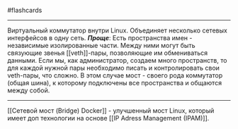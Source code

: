 #flashcards
***
Виртуальный коммутатор внутри Linux. Объединяет несколько сетевых интерфейсов в одну сеть.
***Проще***:
	Есть пространства имен - независимые изолированные части. Между ними могут быть связующие звенья [[veth]]-пары, позволяющие им обмениваться данными. Если мы, как администратор, создаем много пространств, то для каждой нужной пары необходимо писать и контролировать свои veth-пары, что сложно. В этом случае мост - своего рода коммутатор (общая шина), к которому подключены все пространства и общаются между собой.
***
[[Сетевой мост (Bridge) Docker]] - улучшенный мост Linux, который имеет доп технологии на основе [[IP Adress Management (IPAM)]].
<!--SR:!2025-10-24,7,250-->